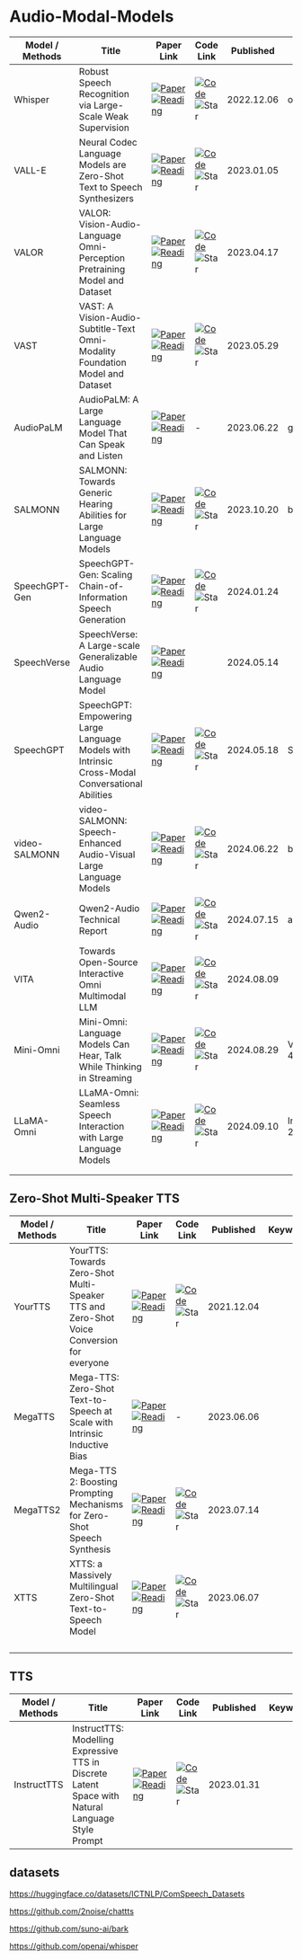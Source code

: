 # Audio-Modal-Models

| Model / Methods | Title                                                                                           | Paper Link                                                                                                                                                                                                                               | Code Link                                                                                                                                                                                                   | Published  | Keywords            | Venue |
| --------------- | ----------------------------------------------------------------------------------------------- | ---------------------------------------------------------------------------------------------------------------------------------------------------------------------------------------------------------------------------------------- | ----------------------------------------------------------------------------------------------------------------------------------------------------------------------------------------------------------- | ---------- | ------------------- | ----- |
| Whisper         | Robust Speech Recognition via Large-Scale Weak Supervision                                      | [![Paper](https://img.shields.io/badge/Paper-cyd7e6?style=for-the-badge)](https://arxiv.org/abs/2212.04356)<br />[![Reading](https://img.shields.io/badge/Reading-yellow?style=for-the-badge)](https://papers.cool/arxiv/2212.04356)     | [![Code](https://img.shields.io/badge/Code-add7e6?style=for-the-badge)](https://github.com/openai/whisper)![Star](https://img.shields.io/github/stars/openai/whisper.svg?style=social&label=Star)           | 2022.12.06 | openai              |       |
| VALL-E          | Neural Codec Language Models are Zero-Shot Text to Speech Synthesizers                          | [![Paper](https://img.shields.io/badge/Paper-cyd7e6?style=for-the-badge)](https://arxiv.org/abs/2301.02111v1)<br />[![Reading](https://img.shields.io/badge/Reading-yellow?style=for-the-badge)](https://papers.cool/arxiv/2301.02111v1) | [![Code](https://img.shields.io/badge/Code-add7e6?style=for-the-badge)](https://github.com/plachtaa/vall-e-x)![Star](https://img.shields.io/github/stars/plachtaa/vall-e-x.svg?style=social&label=Star)     | 2023.01.05 |                     |       |
| VALOR           | VALOR: Vision-Audio-Language Omni-Perception Pretraining Model and Dataset                      | [![Paper](https://img.shields.io/badge/Paper-cyd7e6?style=for-the-badge)](https://arxiv.org/abs/2304.08345)<br />[![Reading](https://img.shields.io/badge/Reading-yellow?style=for-the-badge)](https://papers.cool/arxiv/2304.08345)     | [![Code](https://img.shields.io/badge/Code-add7e6?style=for-the-badge)](https://github.com/TXH-mercury/VALOR)![Star](https://img.shields.io/github/stars/TXH-mercury/VALOR.svg?style=social&label=Star)     | 2023.04.17 |                     |       |
| VAST            | VAST: A Vision-Audio-Subtitle-Text Omni-Modality Foundation Model and Dataset                   | [![Paper](https://img.shields.io/badge/Paper-cyd7e6?style=for-the-badge)](https://arxiv.org/abs/2305.18500v2)<br />[![Reading](https://img.shields.io/badge/Reading-yellow?style=for-the-badge)](https://papers.cool/arxiv/2305.18500v2) | [![Code](https://img.shields.io/badge/Code-add7e6?style=for-the-badge)](https://github.com/txh-mercury/vast)![Star](https://img.shields.io/github/stars/txh-mercury/vast.svg?style=social&label=Star)       | 2023.05.29 |                     |       |
| AudioPaLM       | AudioPaLM: A Large Language Model That Can Speak and Listen                                     | [![Paper](https://img.shields.io/badge/Paper-cyd7e6?style=for-the-badge)](https://arxiv.org/abs/2306.12925v1)<br />[![Reading](https://img.shields.io/badge/Reading-yellow?style=for-the-badge)](https://papers.cool/arxiv/2306.12925v1) | -                                                                                                                                                                                                           | 2023.06.22 | google              |       |
| SALMONN         | SALMONN: Towards Generic Hearing Abilities for Large Language Models                            | [![Paper](https://img.shields.io/badge/Paper-cyd7e6?style=for-the-badge)](https://arxiv.org/abs/2310.13289v2)<br />[![Reading](https://img.shields.io/badge/Reading-yellow?style=for-the-badge)](https://papers.cool/arxiv/2310.13289v2) | [![Code](https://img.shields.io/badge/Code-add7e6?style=for-the-badge)](https://github.com/bytedance/salmonn)![Star](https://img.shields.io/github/stars/bytedance/salmonn.svg?style=social&label=Star)     | 2023.10.20 | bytedance           |       |
| SpeechGPT-Gen   | SpeechGPT-Gen: Scaling Chain-of-Information Speech Generation                                   | [![Paper](https://img.shields.io/badge/Paper-cyd7e6?style=for-the-badge)](https://arxiv.org/abs/2401.13527v2)<br />[![Reading](https://img.shields.io/badge/Reading-yellow?style=for-the-badge)](https://papers.cool/arxiv/2401.13527v2) | [![Code](https://img.shields.io/badge/Code-add7e6?style=for-the-badge)](https://github.com/0nutation/speechgpt)![Star](https://img.shields.io/github/stars/0nutation/speechgpt.svg?style=social&label=Star) | 2024.01.24 |                     |       |
| SpeechVerse     | SpeechVerse: A Large-scale Generalizable Audio Language Model                                   | [![Paper](https://img.shields.io/badge/Paper-cyd7e6?style=for-the-badge)](https://arxiv.org/abs/2405.08295v2)<br />[![Reading](https://img.shields.io/badge/Reading-yellow?style=for-the-badge)](https://papers.cool/arxiv/2405.08295v2) |                                                                                                                                                                                                             | 2024.05.14 |                     |       |
| SpeechGPT       | SpeechGPT: Empowering Large Language Models with Intrinsic Cross-Modal Conversational Abilities | [![Paper](https://img.shields.io/badge/Paper-cyd7e6?style=for-the-badge)](https://arxiv.org/abs/2305.11000v2)<br />[![Reading](https://img.shields.io/badge/Reading-yellow?style=for-the-badge)](https://papers.cool/arxiv/2305.11000v2) | [![Code](https://img.shields.io/badge/Code-add7e6?style=for-the-badge)](https://github.com/gpt-omni/mini-omni)![Star](https://img.shields.io/github/stars/gpt-omni/mini-omni.svg?style=social&label=Star)   | 2024.05.18 | SpeechInstruct      |       |
| video-SALMONN   | video-SALMONN: Speech-Enhanced Audio-Visual Large Language Models                               | [![Paper](https://img.shields.io/badge/Paper-cyd7e6?style=for-the-badge)](https://arxiv.org/abs/2406.15704v1)<br />[![Reading](https://img.shields.io/badge/Reading-yellow?style=for-the-badge)](https://papers.cool/arxiv/2406.15704v1) | [![Code](https://img.shields.io/badge/Code-add7e6?style=for-the-badge)](https://github.com/bytedance/salmonn)![Star](https://img.shields.io/github/stars/bytedance/salmonn.svg?style=social&label=Star)     | 2024.06.22 | bytedance           |       |
| Qwen2-Audio     | Qwen2-Audio Technical Report                                                                    | [![Paper](https://img.shields.io/badge/Paper-cyd7e6?style=for-the-badge)](https://arxiv.org/abs/2407.10759v1)<br />[![Reading](https://img.shields.io/badge/Reading-yellow?style=for-the-badge)](https://papers.cool/arxiv/2407.10759v1) | [![Code](https://img.shields.io/badge/Code-add7e6?style=for-the-badge)](https://github.com/qwenlm/qwen2-audio)![Star](https://img.shields.io/github/stars/qwenlm/qwen2-audio.svg?style=social&label=Star)   | 2024.07.15 | alibaba             |       |
| VITA            | Towards Open-Source Interactive Omni Multimodal LLM                                             | [![Paper](https://img.shields.io/badge/Paper-cyd7e6?style=for-the-badge)](https://arxiv.org/abs/2408.05211v2)<br />[![Reading](https://img.shields.io/badge/Reading-yellow?style=for-the-badge)](https://papers.cool/arxiv/2408.05211v2) | [![Code](https://img.shields.io/badge/Code-add7e6?style=for-the-badge)](https://github.com/VITA-MLLM/VITA)![Star](https://img.shields.io/github/stars/VITA-MLLM/VITA.svg?style=social&label=Star)           | 2024.08.09 |                     |       |
| Mini-Omni       | Mini-Omni: Language Models Can Hear, Talk While Thinking in Streaming                           | [![Paper](https://img.shields.io/badge/Paper-cyd7e6?style=for-the-badge)](https://www.arxiv.org/abs/2408.16725)<br />[![Reading](https://img.shields.io/badge/Reading-yellow?style=for-the-badge)](https://papers.cool/arxiv/2408.16725) | [![Code](https://img.shields.io/badge/Code-add7e6?style=for-the-badge)](https://github.com/gpt-omni/mini-omni)![Star](https://img.shields.io/github/stars/gpt-omni/mini-omni.svg?style=social&label=Star)   | 2024.08.29 | VoiceAssistant-400K |       |
| LLaMA-Omni      | LLaMA-Omni: Seamless Speech Interaction with Large Language Models                              | [![Paper](https://img.shields.io/badge/Paper-cyd7e6?style=for-the-badge)](https://arxiv.org/abs/2409.06666v1)<br />[![Reading](https://img.shields.io/badge/Reading-yellow?style=for-the-badge)](https://papers.cool/arxiv/2409.06666v1) | [![Code](https://img.shields.io/badge/Code-add7e6?style=for-the-badge)](https://github.com/ictnlp/llama-omni)![Star](https://img.shields.io/github/stars/ictnlp/llama-omni.svg?style=social&label=Star)     | 2024.09.10 | InstructS2S-200K    |       |
|                 |                                                                                                 |                                                                                                                                                                                                                                          |                                                                                                                                                                                                             |            |                     |       |
|                 |                                                                                                 |                                                                                                                                                                                                                                          |                                                                                                                                                                                                             |            |                     |       |



## Zero-Shot Multi-Speaker TTS

| Model / Methods | Title                                                        | Paper Link                                                   | Code Link                                                    | Published  | Keywords | Venue |
| --------------- | ------------------------------------------------------------ | ------------------------------------------------------------ | ------------------------------------------------------------ | ---------- | -------- | ----- |
| YourTTS         | YourTTS: Towards Zero-Shot Multi-Speaker TTS and Zero-Shot Voice Conversion for everyone | [![Paper](https://img.shields.io/badge/Paper-cyd7e6?style=for-the-badge)](https://arxiv.org/abs/2112.02418v4)<br />[![Reading](https://img.shields.io/badge/Reading-yellow?style=for-the-badge)](https://papers.cool/arxiv/2112.02418v4) | [![Code](https://img.shields.io/badge/Code-add7e6?style=for-the-badge)](https://github.com/coqui-ai/TTS)![Star](https://img.shields.io/github/stars/coqui-ai/TTS.svg?style=social&label=Star) | 2021.12.04 |          |       |
| MegaTTS         | Mega-TTS: Zero-Shot Text-to-Speech at Scale with Intrinsic Inductive Bias | [![Paper](https://img.shields.io/badge/Paper-cyd7e6?style=for-the-badge)](https://arxiv.org/abs/2306.03509)<br />[![Reading](https://img.shields.io/badge/Reading-yellow?style=for-the-badge)](https://papers.cool/arxiv/2306.03509) | -                                                            | 2023.06.06 |          |       |
| MegaTTS2        | Mega-TTS 2: Boosting Prompting Mechanisms for Zero-Shot Speech Synthesis | [![Paper](https://img.shields.io/badge/Paper-cyd7e6?style=for-the-badge)](https://arxiv.org/abs/2307.07218v4)<br />[![Reading](https://img.shields.io/badge/Reading-yellow?style=for-the-badge)](https://papers.cool/arxiv/2307.07218v4) | [![Code](https://img.shields.io/badge/Code-add7e6?style=for-the-badge)](https://github.com/LSimon95/megatts2)![Star](https://img.shields.io/github/stars/LSimon95/megatts2.svg?style=social&label=Star) | 2023.07.14 |          |       |
| XTTS            | XTTS: a Massively Multilingual Zero-Shot Text-to-Speech Model | [![Paper](https://img.shields.io/badge/Paper-cyd7e6?style=for-the-badge)](https://arxiv.org/abs/2406.04904v1)<br />[![Reading](https://img.shields.io/badge/Reading-yellow?style=for-the-badge)](https://papers.cool/arxiv/2406.04904v1) | [![Code](https://img.shields.io/badge/Code-add7e6?style=for-the-badge)](https://github.com/Edresson/ZS-TTS-Evaluation)![Star](https://img.shields.io/github/stars/Edresson/ZS-TTS-Evaluation.svg?style=social&label=Star) | 2023.06.07 |          |       |
|                 |                                                              |                                                              |                                                              |            |          |       |
|                 |                                                              |                                                              |                                                              |            |          |       |
|                 |                                                              |                                                              |                                                              |            |          |       |
|                 |                                                              |                                                              |                                                              |            |          |       |

## TTS

| Model / Methods | Title                                                        | Paper Link                                                   | Code Link                                                    | Published  | Keywords | Venue |
| --------------- | ------------------------------------------------------------ | ------------------------------------------------------------ | ------------------------------------------------------------ | ---------- | -------- | ----- |
| InstructTTS     | InstructTTS: Modelling Expressive TTS in Discrete Latent Space with Natural Language Style Prompt | [![Paper](https://img.shields.io/badge/Paper-cyd7e6?style=for-the-badge)](https://arxiv.org/abs/2301.13662v2)<br />[![Reading](https://img.shields.io/badge/Reading-yellow?style=for-the-badge)](https://papers.cool/arxiv/2301.13662v2) | [![Code](https://img.shields.io/badge/Code-add7e6?style=for-the-badge)](https://github.com/yangdongchao/academicodec)![Star](https://img.shields.io/github/stars/yangdongchao/academicodec.svg?style=social&label=Star) | 2023.01.31 |          |       |



##  datasets

https://huggingface.co/datasets/ICTNLP/ComSpeech_Datasets

https://github.com/2noise/chattts

https://github.com/suno-ai/bark

https://github.com/openai/whisper
